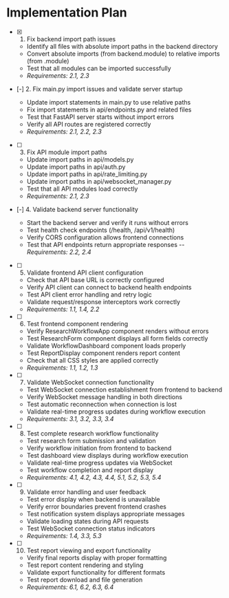 # Implementation Plan

- [x] 1. Fix backend import path issues





  - Identify all files with absolute import paths in the backend directory
  - Convert absolute imports (from backend.module) to relative imports (from .module)
  - Test that all modules can be imported successfully
  - _Requirements: 2.1, 2.3_

- [-] 2. Fix main.py import issues and validate server startup


  - Update import statements in main.py to use relative paths
  - Fix import statements in api/endpoints.py and related files
  - Test that FastAPI server starts without import errors
  - Verify all API routes are registered correctly
  - _Requirements: 2.1, 2.2, 2.3_

- [ ] 3. Fix API module import paths



  - Update import paths in api/models.py
  - Update import paths in api/auth.py
  - Update import paths in api/rate_limiting.py
  - Update import paths in api/websocket_manager.py
  - Test that all API modules load correctly
  - _Requirements: 2.1, 2.3_



- [-] 4. Validate backend server functionality


  - Start the backend server and verify it runs without errors
  - Test health check endpoints (/health, /api/v1/health)
  - Verify CORS configuration allows frontend connections
  - Test that API endpoints return appropriate responses
  --_Requirements: 2.2, 2.4_




- [ ] 5. Validate frontend API client configuration

  - Check that API base URL is correctly configured
  - Verify API client can connect to backend health endpoints
  - Test API client error handling and retry logic
  - Validate request/response interceptors work correctly
  - _Requirements: 1.1, 1.4, 2.2_

- [ ] 6. Test frontend component rendering
  - Verify ResearchWorkflowApp component renders without errors
  - Test ResearchForm component displays all form fields correctly
  - Validate WorkflowDashboard component loads properly
  - Test ReportDisplay component renders report content
  - Check that all CSS styles are applied correctly
  - _Requirements: 1.1, 1.2, 1.3_

- [ ] 7. Validate WebSocket connection functionality
  - Test WebSocket connection establishment from frontend to backend
  - Verify WebSocket message handling in both directions
  - Test automatic reconnection when connection is lost
  - Validate real-time progress updates during workflow execution
  - _Requirements: 3.1, 3.2, 3.3, 3.4_

- [ ] 8. Test complete research workflow functionality
  - Test research form submission and validation
  - Verify workflow initiation from frontend to backend
  - Test dashboard view displays during workflow execution
  - Validate real-time progress updates via WebSocket
  - Test workflow completion and report display
  - _Requirements: 4.1, 4.2, 4.3, 4.4, 5.1, 5.2, 5.3, 5.4_

- [ ] 9. Validate error handling and user feedback
  - Test error display when backend is unavailable
  - Verify error boundaries prevent frontend crashes
  - Test notification system displays appropriate messages
  - Validate loading states during API requests
  - Test WebSocket connection status indicators
  - _Requirements: 1.4, 3.3, 5.3_

- [ ] 10. Test report viewing and export functionality
  - Verify final reports display with proper formatting
  - Test report content rendering and styling
  - Validate export functionality for different formats
  - Test report download and file generation
  - _Requirements: 6.1, 6.2, 6.3, 6.4_